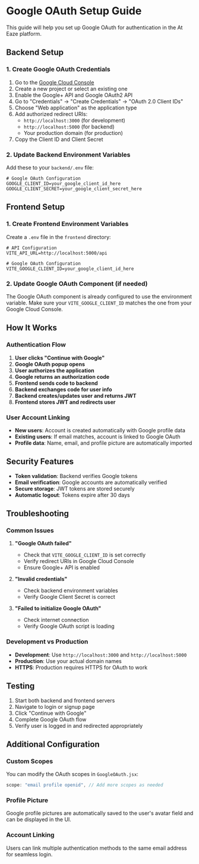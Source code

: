 # Google OAuth Setup Guide

This guide will help you set up Google OAuth for authentication in the At Eaze platform.

## Backend Setup

### 1. Create Google OAuth Credentials

1. Go to the [Google Cloud Console](https://console.cloud.google.com/)
2. Create a new project or select an existing one
3. Enable the Google+ API and Google OAuth2 API
4. Go to "Credentials" → "Create Credentials" → "OAuth 2.0 Client IDs"
5. Choose "Web application" as the application type
6. Add authorized redirect URIs:
   - `http://localhost:3000` (for development)
   - `http://localhost:5000` (for backend)
   - Your production domain (for production)
7. Copy the Client ID and Client Secret

### 2. Update Backend Environment Variables

Add these to your `backend/.env` file:

```env
# Google OAuth Configuration
GOOGLE_CLIENT_ID=your_google_client_id_here
GOOGLE_CLIENT_SECRET=your_google_client_secret_here
```

## Frontend Setup

### 1. Create Frontend Environment Variables

Create a `.env` file in the `frontend` directory:

```env
# API Configuration
VITE_API_URL=http://localhost:5000/api

# Google OAuth Configuration
VITE_GOOGLE_CLIENT_ID=your_google_client_id_here
```

### 2. Update Google OAuth Component (if needed)

The Google OAuth component is already configured to use the environment variable. Make sure your `VITE_GOOGLE_CLIENT_ID` matches the one from your Google Cloud Console.

## How It Works

### Authentication Flow

1. **User clicks "Continue with Google"**
2. **Google OAuth popup opens**
3. **User authorizes the application**
4. **Google returns an authorization code**
5. **Frontend sends code to backend**
6. **Backend exchanges code for user info**
7. **Backend creates/updates user and returns JWT**
8. **Frontend stores JWT and redirects user**

### User Account Linking

- **New users**: Account is created automatically with Google profile data
- **Existing users**: If email matches, account is linked to Google OAuth
- **Profile data**: Name, email, and profile picture are automatically imported

## Security Features

- **Token validation**: Backend verifies Google tokens
- **Email verification**: Google accounts are automatically verified
- **Secure storage**: JWT tokens are stored securely
- **Automatic logout**: Tokens expire after 30 days

## Troubleshooting

### Common Issues

1. **"Google OAuth failed"**
   - Check that `VITE_GOOGLE_CLIENT_ID` is set correctly
   - Verify redirect URIs in Google Cloud Console
   - Ensure Google+ API is enabled

2. **"Invalid credentials"**
   - Check backend environment variables
   - Verify Google Client Secret is correct

3. **"Failed to initialize Google OAuth"**
   - Check internet connection
   - Verify Google OAuth script is loading

### Development vs Production

- **Development**: Use `http://localhost:3000` and `http://localhost:5000`
- **Production**: Use your actual domain names
- **HTTPS**: Production requires HTTPS for OAuth to work

## Testing

1. Start both backend and frontend servers
2. Navigate to login or signup page
3. Click "Continue with Google"
4. Complete Google OAuth flow
5. Verify user is logged in and redirected appropriately

## Additional Configuration

### Custom Scopes

You can modify the OAuth scopes in `GoogleOAuth.jsx`:

```javascript
scope: "email profile openid", // Add more scopes as needed
```

### Profile Picture

Google profile pictures are automatically saved to the user's avatar field and can be displayed in the UI.

### Account Linking

Users can link multiple authentication methods to the same email address for seamless login. 